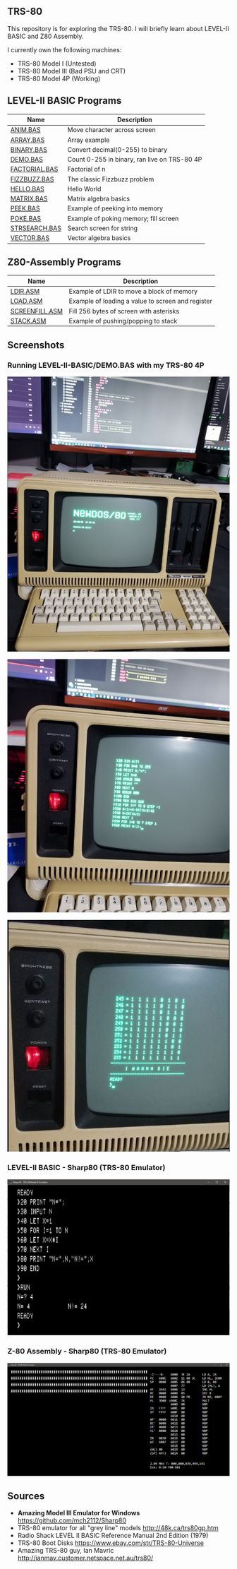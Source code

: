 ## TRS-80
This repository is for exploring the TRS-80.
I will briefly learn about LEVEL-II BASIC and Z80 Assembly.


I currently own the following machines:
* TRS-80 Model I (Untested)
* TRS-80 Model III (Bad PSU and CRT)
* TRS-80 Model 4P (Working)


## LEVEL-II BASIC Programs
| **Name**           | **Description** |
| ------------------ | --------------- |
| [ANIM.BAS](https://github.com/barrettotte/TRS-80/tree/master/LEVEL-II-BASIC/ANIM.BAS) | Move character across screen |
| [ARRAY.BAS](https://github.com/barrettotte/TRS-80/tree/master/LEVEL-II-BASIC/ARRAY.BAS) | Array example |
| [BINARY.BAS](https://github.com/barrettotte/TRS-80/tree/master/LEVEL-II-BASIC/BINARY.BAS) | Convert decimal(0-255) to binary |
| [DEMO.BAS](https://github.com/barrettotte/TRS-80/tree/master/LEVEL-II-BASIC/DEMO.BAS) | Count 0-255 in binary, ran live on TRS-80 4P |
| [FACTORIAL.BAS](https://github.com/barrettotte/TRS-80/tree/master/LEVEL-II-BASIC/FACTORIAL.BAS) | Factorial of n |
| [FIZZBUZZ.BAS](https://github.com/barrettotte/TRS-80/tree/master/LEVEL-II-BASIC/FIZZBUZZ.BAS) | The classic Fizzbuzz problem |
| [HELLO.BAS](https://github.com/barrettotte/TRS-80/tree/master/LEVEL-II-BASIC/HELLO.BAS) | Hello World |
| [MATRIX.BAS](https://github.com/barrettotte/TRS-80/tree/master/LEVEL-II-BASIC/MATRIX.BAS) | Matrix algebra basics |
| [PEEK.BAS](https://github.com/barrettotte/TRS-80/tree/master/LEVEL-II-BASIC/PEEK.BAS) | Example of peeking into memory |
| [POKE.BAS](https://github.com/barrettotte/TRS-80/tree/master/LEVEL-II-BASIC/POKE.BAS) | Example of poking memory; fill screen |
| [STRSEARCH.BAS](https://github.com/barrettotte/TRS-80/tree/master/LEVEL-II-BASIC/STRSEARCH.BAS) | Search screen for string |
| [VECTOR.BAS](https://github.com/barrettotte/TRS-80/tree/master/LEVEL-II-BASIC/VECTOR.BAS) | Vector algebra basics |


## Z80-Assembly Programs
| **Name**           | **Description** |
| ------------------ | --------------- |
| [LDIR.ASM](https://github.com/barrettotte/TRS-80/tree/master/Z80-ASSEMBLY/LDIR.ASM) | Example of LDIR to move a block of memory |
| [LOAD.ASM](https://github.com/barrettotte/TRS-80/tree/master/Z80-ASSEMBLY/LOAD.ASM) | Example of loading a value to screen and register |
| [SCREENFILL.ASM](https://github.com/barrettotte/TRS-80/tree/master/Z80-ASSEMBLY/SCREENFILL.ASM) | Fill 256 bytes of screen with asterisks |
| [STACK.ASM](https://github.com/barrettotte/TRS-80/tree/master/Z80-ASSEMBLY/STACK.ASM) | Example of pushing/popping to stack |


## Screenshots


### Running LEVEL-II-BASIC/DEMO.BAS with my TRS-80 4P
[![live-dos](https://github.com/barrettotte/TRS-80/blob/master/screenshots/live-dos.PNG)](https://github.com/barrettotte/TRS-80/blob/master/screenshots/live-dos.PNG)


[![live-code](https://github.com/barrettotte/TRS-80/blob/master/screenshots/live-code.PNG)](https://github.com/barrettotte/TRS-80/blob/master/screenshots/live-code.PNG)


[![live-end](https://github.com/barrettotte/TRS-80/blob/master/screenshots/live-end.PNG)](https://github.com/barrettotte/TRS-80/blob/master/screenshots/live-end.PNG)


### LEVEL-II BASIC - Sharp80 (TRS-80 Emulator)
[![basic](https://github.com/barrettotte/TRS-80/blob/master/screenshots/BASIC.PNG)](https://github.com/barrettotte/TRS-80/blob/master/screenshots/BASIC.PNG)


### Z-80 Assembly - Sharp80 (TRS-80 Emulator)
[![z80](https://github.com/barrettotte/TRS-80/blob/master/screenshots/Z80.PNG)](https://github.com/barrettotte/TRS-80/blob/master/screenshots/Z80.PNG)


## Sources
* **Amazing Model III Emulator for Windows** https://github.com/mch2112/Sharp80
* TRS-80 emulator for all "grey line" models http://48k.ca/trs80gp.htm
* Radio Shack LEVEL II BASIC Reference Manual 2nd Edition (1979)
* TRS-80 Boot Disks https://www.ebay.com/str/TRS-80-Universe
* Amazing TRS-80 guy, Ian Mavric http://ianmav.customer.netspace.net.au/trs80/

